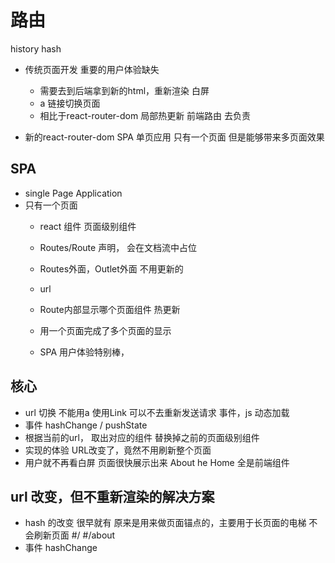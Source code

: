 # 路由

history
hash

- 传统页面开发
    重要的用户体验缺失
    - 需要去到后端拿到新的html，重新渲染
        白屏
    - a 链接切换页面
    - 相比于react-router-dom 局部热更新
    前端路由 去负责

- 新的react-router-dom SPA 单页应用
    只有一个页面 但是能够带来多页面效果

## SPA
- single Page Application
- 只有一个页面
    - react 组件
        页面级别组件
    - Routes/Route 声明， 会在文档流中占位
    - Routes外面，Outlet外面 不用更新的
    - url
    - Route内部显示哪个页面组件
        热更新

    - 用一个页面完成了多个页面的显示
    - SPA 用户体验特别棒，

## 核心
- url 切换
    不能用a
    使用Link
    可以不去重新发送请求
    事件，js 动态加载
- 事件 hashChange / pushState
- 根据当前的url， 取出对应的组件
    替换掉之前的页面级别组件
- 实现的体验
    URL改变了，竟然不用刷新整个页面
- 用户就不再看白屏
    页面很快展示出来
    About he Home 全是前端组件

## url 改变，但不重新渲染的解决方案
- hash 的改变 很早就有
    原来是用来做页面锚点的，主要用于长页面的电梯
    不会刷新页面
    #/
    #/about
- 事件
    hashChange